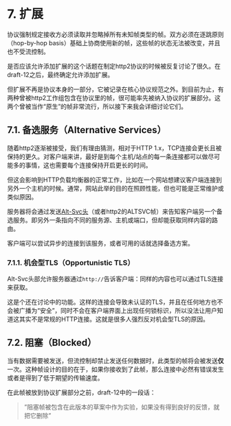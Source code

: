 # 7. 扩展

协议强制规定接收方必须读取并忽略掉所有未知帧类型的帧。双方必须在逐跳原则（hop-by-hop basis）基础上协商使用新的帧，这些帧的状态无法被改变，并且也不受流控制。

是否应该允许添加扩展的这个话题在制定http2协议的时候被反复讨论了很久。在draft-12之后，最终确定允许添加扩展。

但扩展不再是协议本身的一部分，它被记录在核心协议规范之外。到目前为止，有两种曾被http2工作组包含在协议里的帧，很可能率先被纳入协议的扩展部分。这两个曾被当作“原生”的帧非常流行，所以接下来我会详细讨论它们。

## 7.1. 备选服务（Alternative Services）

随着http2逐渐被接受，我们有理由猜测，相对于HTTP 1.x，TCP连接会更长且被保持的更久。对客户端来讲，最好是到每个主机/站点的每一条连接都可以做尽可能多的事情，这也需要每个连接保持开启更长的时间。

但这会影响到HTTP负载均衡器的正常工作，比如在一个网站想建议客户端连接到另外一个主机的时候。通常，网站此举的目的在照顾性能，但也可能是正常维护或类似原因。<!-- 这一段需要review -->

服务器将会通过发送[Alt-Svc头](http://tools.ietf.org/html/draft-ietf-httpbis-alt-svc-07)（或者http2的ALTSVC帧）来告知客户端另一个备选服务。即另外一条指向不同的服务源、主机或端口，但却能获取同样内容的路由。

客户端可以尝试异步的连接到该服务，或者可用的话就选择备选方案。<!-- 这一段需要review -->

### 7.1.1. 机会型TLS（Opportunistic TLS）

Alt-Svc头部允许服务器通过`http://`告诉客户端：同样的内容也可以通过TLS连接来获取。

这是个还在讨论中的功能。这样的连接会导致未认证的TLS，并且在任何地方也不会被广播为“安全”，同时不会在客户端界面上出现任何锁标识，所以没法让用户知道这其实不是常规的HTTP连接。这就是很多人强烈反对机会型TLS的原因。

## 7.2. 阻塞（Blocked）

当有数据需要被发送，但流控制却禁止发送任何数据时，此类型的帧将会被发送**仅**一次。这种帧设计的目的在于，如果你接收到了此帧，那么连接中必然有错误发生或者是得到了低于期望的传输速度。<!-- 这一段需要review -->

在此帧被放到协议扩展部分之前，draft-12中的一段话：

> ”阻塞帧被包含在此版本的草案中作为实验，如果没有得到良好的反馈，就把它删除”